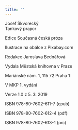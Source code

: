 ```yaml
---
title: ''
---
```


Josef Škvorecký  
Tankový prapor

Edice Současná česká próza

Ilustrace na obálce z Pixabay.com

Redakce Jaroslava Bednářová

Vydala Městská knihovna v Praze

Mariánské nám. 1, 115 72 Praha 1

V MKP 1. vydání

Verze 1.0 z 5. 3. 2019

ISBN 978-80-7602-611-7 (epub)

ISBN 978-80-7602-612-4 (pdf)

ISBN 978-80-7602-613-1 (prc)
